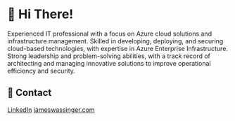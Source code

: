 # 👋 Hi There!

Experienced IT professional with a focus on Azure cloud solutions and infrastructure management. Skilled in developing, deploying, and securing cloud-based technologies, with expertise in Azure Enterprise Infrastructure. Strong leadership and problem-solving abilities, with a track record of architecting and managing innovative solutions to improve operational efficiency and security.


## 💌 Contact
[LinkedIn](https://linkedin.com/in/jameswassinger)
[jameswassinger.com](https://jameswassinger.com)






